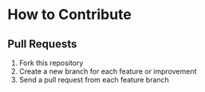 # How to Contribute

## Pull Requests

1. Fork this repository
2. Create a new branch for each feature or improvement
3. Send a pull request from each feature branch



